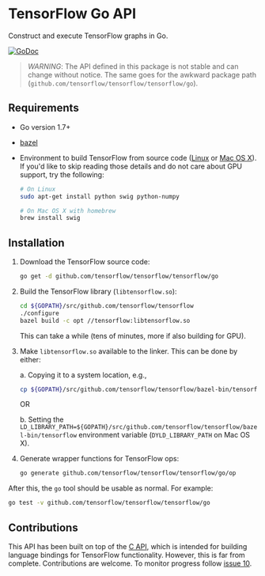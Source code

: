 # TensorFlow Go API

Construct and execute TensorFlow graphs in Go.

[![GoDoc](https://godoc.org/github.com/tensorflow/tensorflow/tensorflow/go?status.svg)](https://godoc.org/github.com/tensorflow/tensorflow/tensorflow/go)

> *WARNING*: The API defined in this package is not stable and can change
> without notice. The same goes for the awkward package path
> (`github.com/tensorflow/tensorflow/tensorflow/go`).

## Requirements

-   Go version 1.7+
-   [bazel](https://www.bazel.io/versions/master/docs/install.html)
-   Environment to build TensorFlow from source code
    ([Linux](https://www.tensorflow.org/versions/master/get_started/os_setup.html#prepare-environment-for-linux)
    or [Mac OS
    X](https://www.tensorflow.org/versions/master/get_started/os_setup.html#prepare-environment-for-mac-os-x)).
    If you'd like to skip reading those details and do not care about GPU
    support, try the following:

    ```sh
    # On Linux
    sudo apt-get install python swig python-numpy

    # On Mac OS X with homebrew
    brew install swig
    ```

## Installation

1.  Download the TensorFlow source code:

    ```sh
    go get -d github.com/tensorflow/tensorflow/tensorflow/go
    ```

2.  Build the TensorFlow library (`libtensorflow.so`):

    ```sh
    cd ${GOPATH}/src/github.com/tensorflow/tensorflow
    ./configure
    bazel build -c opt //tensorflow:libtensorflow.so
    ```

    This can take a while (tens of minutes, more if also building for GPU).

3.  Make `libtensorflow.so` available to the linker. This can be done by either:

    a. Copying it to a system location, e.g.,

    ```sh
    cp ${GOPATH}/src/github.com/tensorflow/tensorflow/bazel-bin/tensorflow/libtensorflow.so /usr/local/lib
    ```

    OR

    b. Setting the
    `LD_LIBRARY_PATH=${GOPATH}/src/github.com/tensorflow/tensorflow/bazel-bin/tensorflow`
    environment variable (`DYLD_LIBRARY_PATH` on Mac OS X).

4.  Generate wrapper functions for TensorFlow ops:

    ```sh
    go generate github.com/tensorflow/tensorflow/tensorflow/go/op
    ```

After this, the `go` tool should be usable as normal. For example:

```sh
go test -v github.com/tensorflow/tensorflow/tensorflow/go
```

## Contributions

This API has been built on top of the [C
API](https://www.tensorflow.org/code/tensorflow/c/c_api.h),
which is intended for building language bindings for TensorFlow functionality.
However, this is far from complete. Contributions are welcome. To monitor
progress follow [issue 10](https://github.com/tensorflow/tensorflow/issues/10).
